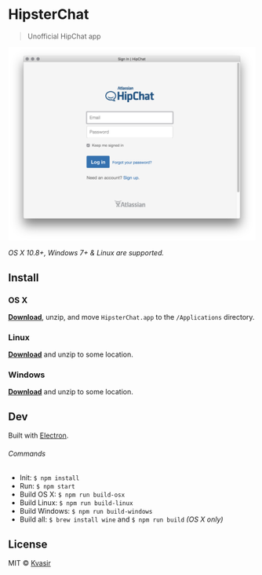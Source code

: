 # HipsterChat

> Unofficial HipChat app

![screenshot](media/screenshot.png)

*OS X 10.8+, Windows 7+ & Linux are supported.*


## Install

### OS X

[**Download**](https://github.com/kvasir/hipsterchat/releases/latest), unzip, and move `HipsterChat.app` to the `/Applications` directory.

### Linux

[**Download**](https://github.com/kvasir/hipsterchat/releases/latest) and unzip to some location.

### Windows

[**Download**](https://github.com/kvasir/hipsterchat/releases/latest) and unzip to some location.


## Dev

Built with [Electron](http://electron.atom.io).

###### Commands

- Init: `$ npm install`
- Run: `$ npm start`
- Build OS X: `$ npm run build-osx`
- Build Linux: `$ npm run build-linux`
- Build Windows: `$ npm run build-windows`
- Build all: `$ brew install wine` and `$ npm run build` *(OS X only)*

## License

MIT © [Kvasir](https://github.com/kvasir)
